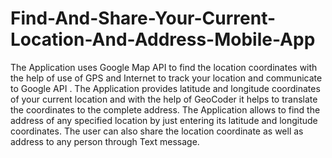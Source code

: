 # Find-And-Share-Your-Current-Location-And-Address-Mobile-App
The Application uses Google Map API to find the location coordinates with the help of use of GPS and Internet to  track your location and communicate to Google API . The Application provides latitude and longitude coordinates of your current location and with the help of  GeoCoder it helps to translate the coordinates to the complete address. The Application allows to find the address of any specified location by just entering its latitude and longitude  coordinates. The user can also share the location coordinate as well as address to any person through Text message.

